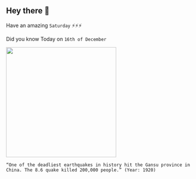 ## Hey there 👋
Have an amazing `Saturday` ⚡⚡⚡

Did you know Today on `16th of December`
 
 [<img src="https://upload.wikimedia.org/wikipedia/commons/thumb/e/e2/1920_Gansu_earthquake.svg/800px-1920_Gansu_earthquake.svg.png" width="300" />](https://en.wikipedia.org/wiki/1920_Haiyuan_earthquake) 
 ```
“One of the deadliest earthquakes in history hit the Gansu province in China. The 8.6 quake killed 200,000 people.” (Year: 1920)
```
